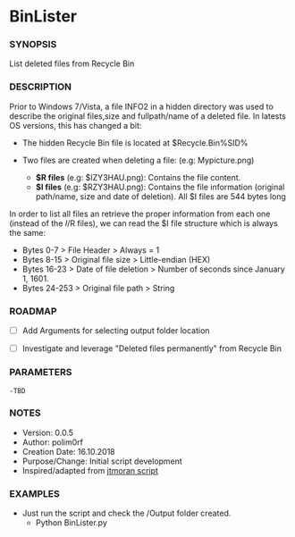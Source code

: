 # BinLister

### SYNOPSIS
  List deleted files from Recycle Bin
  

### DESCRIPTION

 Prior to Windows 7/Vista, a file INFO2 in a hidden directory was used to describe the original files,size and 
 fullpath/name of a deleted file.
 In latests OS versions, this has changed a bit:
 - The hidden Recycle Bin file is located at \$Recycle.Bin\%SID%
 - Two files are created when deleting a file: (e.g: Mypicture.png)
   
   - **$R files** (e.g: $IZY3HAU.png): Contains the file content.
   - **$I files** (e.g: $RZY3HAU.png): Contains the file information (original path/name, size and date of deletion). 
    All $I files are 544 bytes long
  
  In order to list all files an retrieve the proper information from each one (instead of the $I/$R files), we
  can read the $I file structure which is always the same:
  
  -  Bytes 0-7      >	  File Header	 >          Always = 1
  -  Bytes 8-15	    >	  Original file size	 >   Little-endian (HEX)
  -  Bytes 16-23	  >	  Date of file deletion	 >  Number of seconds since January 1, 1601. 
  -  Bytes 24-253	  >	  Original file path	 >  String

 

### ROADMAP

 - [ ] Add Arguments for selecting output folder location
 - [ ] Investigate and leverage "Deleted files permanently" from Recycle Bin



### PARAMETERS 

    -TBD 


### NOTES

  - Version:        0.0.5
  - Author:         polim0rf
  - Creation Date:  16.10.2018
  - Purpose/Change: Initial script development
  - Inspired/adapted from [jtmoran script](https://github.com/jtmoran/recbin)


### EXAMPLES

 * Just run the script and check the /Output folder created.
   - Python BinLister.py
